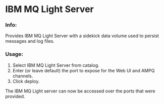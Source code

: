 # IBM MQ Light Server

### Info:
 Provides IBM MQ Light Server with a sidekick data volume used to persist messages and log files.


### Usage:
 1. Select IBM MQ Light Server from catalog. 
 2. Enter (or leave default) the port to expose for the Web UI and AMPQ channels.
 3. Click deploy.

The IBM MQ Light server can now be accessed over the ports that were provided. 